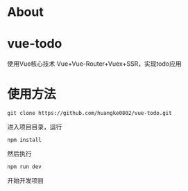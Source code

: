 # About
# vue-todo
使用Vue核心技术 Vue+Vue-Router+Vuex+SSR，实现todo应用

# 使用方法
```
git clone https://github.com/huangke0802/vue-todo.git
```
进入项目目录，运行
```
npm install
```
然后执行
```
npm run dev
```
开始开发项目